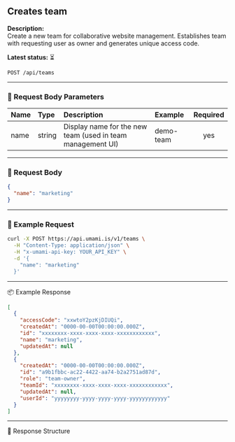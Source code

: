 ## Creates team
<!-- testable: false -->
<!-- expectedStatus: 200 -->
**Description:**  
Create a new team for collaborative website management.
Establishes team with requesting user as owner and generates unique access code.

**Latest status:** <!--status-->⏳<!--status-end-->

```
POST /api/teams
```

---

### 📩 Request Body Parameters
| Name               | Type              | Description                                                 | Example             | Required |
| :----------------- | :---------------- | :---------------------------------------------------------- | :------------------ | :------: |
| name               | string            | Display name for the new team (used in team management UI) | demo-team           | yes      |

---

### 📨 Request Body
```json
{
  "name": "marketing"
}
```

---

### 🔁 Example Request
```bash
curl -X POST https://api.umami.is/v1/teams \
  -H "Content-Type: application/json" \
  -H "x-umami-api-key: YOUR_API_KEY" \
  -d '{
    "name": "marketing"
  }'
```

---

📦 Example Response
```json
[
  {
    "accessCode": "xxwtoY2pzKjDIUQi",
    "createdAt": "0000-00-00T00:00:00.000Z",
    "id": "xxxxxxxx-xxxx-xxxx-xxxx-xxxxxxxxxxxx",
    "name": "marketing",
    "updatedAt": null
  },
  {
    "createdAt": "0000-00-00T00:00:00.000Z",
    "id": "a9b1fbbc-ac22-4422-aa74-b2a2751ad87d",
    "role": "team-owner",
    "teamId": "xxxxxxxx-xxxx-xxxx-xxxx-xxxxxxxxxxxx",
    "updatedAt": null,
    "userId": "yyyyyyyy-yyyy-yyyy-yyyy-yyyyyyyyyyyy"
  }
]
```

---

📘 Response Structure
```json

```
